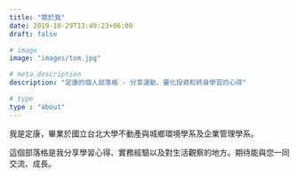 ```yaml
---
title: "關於我"
date: 2019-10-29T13:49:23+06:00
draft: false

# image
image: "images/tom.jpg"

# meta description
description: "定康的個人部落格 - 分享運動、量化投資和終身學習的心得"

# type
type : "about"
---
```


我是定康，畢業於國立台北大學不動產與城鄉環境學系及企業管理學系。

這個部落格是我分享學習心得、實務經驗以及對生活觀察的地方。期待能與您一同交流、成長。